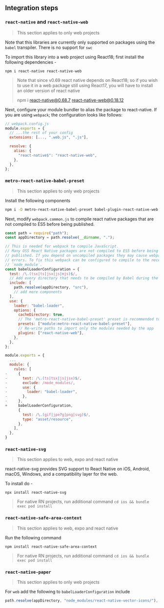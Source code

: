 ## Integration steps

### `react-native` and `react-native-web`

> This section applies to only web projects

Note that this libraries are currently only supported on packages using the `babel` transpiler. There is no support for `swc`

To import this library into a web project using React18; first install the following dependencies -

```
npm i react-native react-native-web
```

> Note that since v0.69 react native depends on React18; so if you wish to use it in a web package still using React17, you will have to install an older version of react native
>
> npm i react-native@0.68.7 react-native-web@0.18.12

Next, configure your module bundler to alias the package to react-native. If you are using `webpack`; the configuration looks like follows:

```js
// webpack.config.js
module.exports = {
  // ...the rest of your config
  extensions: [..., ".web.js", ".js"],

  resolve: {
    alias: {
      "react-native$": "react-native-web",
    },
  },
};
```

### `metro-react-native-babel-preset`

> This section applies to only web projects

Install the following components

```sh
npm i -D metro-react-native-babel-preset babel-plugin-react-native-web
```

Next, modify `webpack.common.js` to compile react native packages that are
not compiled to ES5 before being published.

```js
const path = require("path");
const appDirectory = path.resolve(__dirname, ".");

// This is needed for webpack to compile JavaScript.
// Many OSS React Native packages are not compiled to ES5 before being
// published. If you depend on uncompiled packages they may cause webpack build
// errors. To fix this webpack can be configured to compile to the necessary
// `node_module`.
const babelLoaderConfiguration = {
  test: /\.(tsx|ts|jsx|js|mjs)$/,
  // Add every directory that needs to be compiled by Babel during the build.
  include: [
    path.resolve(appDirectory, "src"),
    // add more components
  ],
  use: {
    loader: "babel-loader",
    options: {
      cacheDirectory: true,
      // The 'metro-react-native-babel-preset' preset is recommended to match React Native's packager
      presets: ["module:metro-react-native-babel-preset"],
      // Re-write paths to import only the modules needed by the app
      plugins: ["react-native-web"],
    },
  },
};

module.exports = {
  ...
  module: {
    rules: [
-     {
-       test: /\.(ts|tsx|js|jsx)$/,
-       exclude: /node_modules/,
-       use: {
-         loader: "babel-loader",
-       },
-     },
+     babelLoaderConfiguration,
      {
        test: /\.(gif|jpe?g|png|svg)$/,
        type: "asset/resource",
      },
    ],
  },
}
```

### `react-native-svg`

> This section applies to web, expo and react native

react-native-svg provides SVG support to React Native on iOS, Android, macOS, Windows, and a compatibility layer for the web.

To install do -

```
npx install react-native-svg
```

> For native RN projects, run additional command
> `cd ios && bundle exec pod install`

### `react-native-safe-area-context`

> This section applies to web, expo and react native

Run the following command

```
npm install react-native-safe-area-context
```

> For native RN projects, run additional command
> `cd ios && bundle exec pod install`

### `react-native-paper`

> This section applies to only web projects

For `web` add the following to `babelLoaderConfiguration` include

```js
path.resolve(appDirectory, "node_modules/react-native-vector-icons/"),
```

